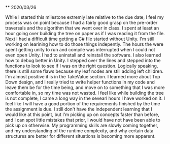 ** 2020/03/26

While I started this milestone extremly late relative to the due date, I feel my process was on point because I had a fairly good grasp
on the pre-order traversals and the algorithm that we went over in class. I spent at least an hour going over building the tree on paper as
if I was reading it from the file. Next I had a difficult time getting a C# file started without Unity. I'm still working on learining
how to do those things indepently. The hours the were spent getting unity to run and compile was interrupted when I could not even open Unity.
I had to uninstall and reinstall the software. I also learned how to debug better in Unity. I stepped over the lines and stepped into the functions
to look to see if I was on the right question. Logically speaking, there is still some flaws because my leaf nodes are still adding left children. 
I'm almost positive it is in the TakeValue section. I learned more about Top Down design, and I really tried to write helper functions in my code
and leave them be for the time being, and move on to something that I was more comfortable in, so my time was not wasted. I feel like while building
the tree is not complete, I came a long way in the sevearl hours I have worked on it. I feel like I will have a good portion of the requirements 
finished by the time the assignment is due. I still don't have the independent learning that I would like at this point, but I'm picking up on concepts
faster than before, and I can spot little mistakes that prior, I would have not have been able to pick up on otherwise. My programming skills 
are slowly coming together, and my understanding of the runtime complexity, and why certain data structures are better for different situations is becoming
more apparent. 